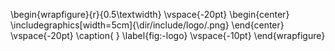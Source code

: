 \begin{wrapfigure}{r}{0.5\textwidth}
  \vspace{-20pt}
  \begin{center}
    \includegraphics[width=5cm]{\dir/include/logo/.png}
  \end{center}
  \vspace{-20pt}
  \caption{ }
  \label{fig:-logo}
  \vspace{-10pt}
\end{wrapfigure}
